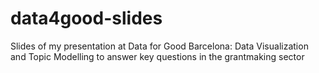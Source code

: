 # data4good-slides
Slides of my presentation at Data for Good Barcelona: Data Visualization and Topic Modelling to answer key questions in the grantmaking sector

